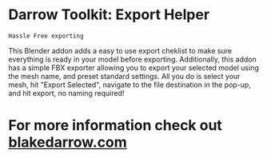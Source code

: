 # Darrow Toolkit: Export Helper
	Hassle Free exporting
This Blender addon adds a easy to use export cheklist to make sure everything is ready in your model before exporting. Additionally, this addon has a simple FBX exporter allowing you to export your selected model using the mesh name, and preset standard settings. All you do is select your mesh, hit "Export Selected", navigate to the file destination in the pop-up, and hit export, no naming required!  

# For more information check out [blakedarrow.com](http://blakedarrow.com)
